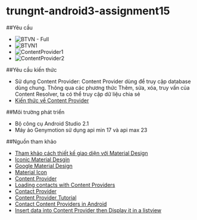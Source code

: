 # trungnt-android3-assignment15

##Yêu cầu
+ ![BTVN - Full](http://i477.photobucket.com/albums/rr132/trungepu/BTVN-StorageContact_zpshhfrc91y.jpg)
+ ![BTVN1](http://i477.photobucket.com/albums/rr132/trungepu/BTVN-Storage-ReadContactDatabase-ContentProvider_zpsej0amndj.jpg)
+ ![ContentProvider1](http://i477.photobucket.com/albums/rr132/trungepu/ContentProvider1_zps04puimbm.jpg)
+ ![ContentProvider2](http://i477.photobucket.com/albums/rr132/trungepu/ContentProvider2_zpsqa4inrix.jpg)

##Yêu cầu kiến thức
+ Sử dụng Content Provider:  Content Provider dùng để truy cập database dùng chung. Thông qua các phương thức Thêm, sửa, xóa, truy vấn của Content Resolver, ta có thể truy cập dữ liệu chia sẻ 
+ [Kiến thức về Content Provider](https://developer.android.com/training/contacts-provider/index.html) 

##Môi trường phát triển
+ Bộ công cụ Android Studio 2.1
+ Máy ảo Genymotion sử dụng api min 17 và api max 23

##Nguồn tham khảo
+ [Tham khảo cách thiết kế giao diện với Material Design](http://www.cssauthor.com/material-design-resources/#Mobile-App)
+ [Iconic Material Desgin](http://codecanyon.net/item/ionic-material-design/12833673)
+ [Google Material Design](https://www.google.com/design/spec/components/buttons.html#buttons-dropdown-buttons)
+ [Material Icon](https://materialdesignicons.com/icon/)
+ [Content Provider](http://www.tutorialspoint.com/android/android_content_providers.htm)
+ [Loading contacts with Content Providers](https://guides.codepath.com/android/Loading-Contacts-with-Content-Providers)
+ [Contact Provider](http://wptrafficanalyzer.in/blog/android-contacts-content-provider-retrieving-and-listing-contacts-in-listview-example/)
+ [Content Provider Tutorial](https://newcircle.com/s/post/1375/android_content_provider_tutorial)
+ [Contact Content Providers in Android](http://pulse7.net/android/contacts-content-provider-android/)
+ [Insert data into Content Provider then Display it in a listview](http://stackoverflow.com/questions/5386509/insert-data-into-content-provider-then-display-it-in-a-listview) 



